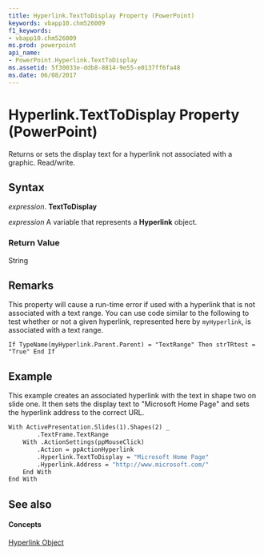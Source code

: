 ```yaml
---
title: Hyperlink.TextToDisplay Property (PowerPoint)
keywords: vbapp10.chm526009
f1_keywords:
- vbapp10.chm526009
ms.prod: powerpoint
api_name:
- PowerPoint.Hyperlink.TextToDisplay
ms.assetid: 5f30033e-ddb8-8814-9e55-e0137ff6fa48
ms.date: 06/08/2017
---
```



# Hyperlink.TextToDisplay Property (PowerPoint)

Returns or sets the display text for a hyperlink not associated with a graphic. Read/write.


## Syntax

 _expression_. **TextToDisplay**

 _expression_ A variable that represents a **Hyperlink** object.


### Return Value

String


## Remarks

This property will cause a run-time error if used with a hyperlink that is not associated with a text range. You can use code similar to the following to test whether or not a given hyperlink, represented here by  `myHyperlink`, is associated with a text range.

 `If TypeName(myHyperlink.Parent.Parent) = "TextRange" Then strTRtest = "True" End If`


## Example

This example creates an associated hyperlink with the text in shape two on slide one. It then sets the display text to "Microsoft Home Page" and sets the hyperlink address to the correct URL.


```vb
With ActivePresentation.Slides(1).Shapes(2) _
        .TextFrame.TextRange
    With .ActionSettings(ppMouseClick)
        .Action = ppActionHyperlink
        .Hyperlink.TextToDisplay = "Microsoft Home Page"
        .Hyperlink.Address = "http://www.microsoft.com/"
    End With
End With
```


## See also


#### Concepts


[Hyperlink Object](hyperlink-object-powerpoint.md)

